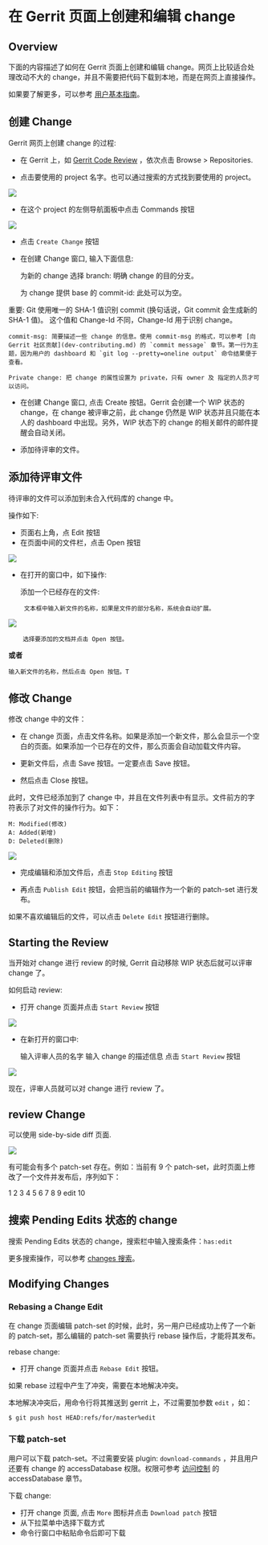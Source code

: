 # 在 Gerrit 页面上创建和编辑 change

## Overview

下面的内容描述了如何在 Gerrit 页面上创建和编辑 change。网页上比较适合处理改动不大的 change，并且不需要把代码下载到本地，而是在网页上直接操作。

如果要了解更多，可以参考 [用户基本指南](intro-user.md)。

## 创建 Change

Gerrit 网页上创建 change 的过程:

 - 在 Gerrit 上，如 [Gerrit Code Review](http://gerrit-review.googlesource.com) ，依次点击 Browse > Repositories.

 - 点击要使用的 project 名字。也可以通过搜索的方式找到要使用的 project。

![](images/inline-edit-home-page.png)

 - 在这个 project 的左侧导航面板中点击 Commands 按钮

![](images/inline-edit-create-change.png)

 - 点击 `Create Change` 按钮

 - 在创建 Change 窗口, 输入下面信息:

    为新的 change 选择 branch: 明确 change 的目的分支。

    为 change 提供 base 的 commit-id: 此处可以为空。


 重要: Git 使用唯一的 SHA-1 值识别 commit (换句话说，Git commit 会生成新的 SHA-1 值)。 这个值和 Change-Id 不同，Change-Id 用于识别 change。

    commit-msg: 简要描述一些 change 的信息。使用 commit-msg 的格式，可以参考 [向 Gerrit 社区贡献](dev-contributing.md) 的 `commit message` 章节。第一行为主题，因为用户的 dashboard 和 `git log --pretty=oneline output` 命令结果便于查看。

    Private change: 把 change 的属性设置为 private，只有 owner 及 指定的人员才可以访问。

 - 在创建 Change 窗口, 点击 Create 按钮。Gerrit 会创建一个 WIP 状态的 change，在 change 被评审之前，此 change 仍然是 WIP 状态并且只能在本人的 dashboard 中出现。另外，WIP 状态下的 change 的相关邮件的邮件提醒会自动关闭。

 - 添加待评审的文件。

## 添加待评审文件

待评审的文件可以添加到未合入代码库的 change 中。

操作如下:

 - 页面右上角，点 Edit 按钮
 - 在页面中间的文件栏，点击 Open 按钮

![](images/inline-edit-open-file.png)

 - 在打开的窗口中，如下操作:

    添加一个已经存在的文件:

        文本框中输入新文件的名称，如果是文件的部分名称，系统会自动扩展。

![](images/inline-edit-prefill-files.png)

        选择要添加的文档并点击 Open 按钮。
**或者**

    输入新文件的名称，然后点击 Open 按钮。T

## 修改 Change

修改 change 中的文件：

 - 在 change 页面，点击文件名称。如果是添加一个新文件，那么会显示一个空白的页面。如果添加一个已存在的文件，那么页面会自动加载文件内容。

 - 更新文件后，点击 Save 按钮。一定要点击 Save 按钮。

 - 然后点击 Close 按钮。

此时，文件已经添加到了 change 中，并且在文件列表中有显示。文件前方的字符表示了对文件的操作行为。如下：

    M: Modified(修改)
    A: Added(新增)
    D: Deleted(删除)

![](images/inline-edit-add-file-page.png)

 - 完成编辑和添加文件后，点击 `Stop Editing` 按钮

 - 再点击 `Publish Edit` 按钮，会把当前的编辑作为一个新的 patch-set 进行发布。

如果不喜欢编辑后的文件，可以点击 `Delete Edit` 按钮进行删除。

## Starting the Review

当开始对 change 进行 review 的时候, Gerrit 自动移除 WIP 状态后就可以评审 change 了。

如何启动 review:

 - 打开 change 页面并点击 `Start Review` 按钮

![](images/inline-edit-start-review-button.png)

 - 在新打开的窗口中:

    输入评审人员的名字
    输入 change 的描述信息
    点击 `Start Review` 按钮

![](images/inline-edit-review-message.png)

现在，评审人员就可以对 change 进行 review 了。

## review Change

可以使用 side-by-side diff 页面.

![](images/inline-edit-diff-screen.png)

有可能会有多个 patch-set 存在。例如：当前有 9 个 patch-set，此时页面上修改了一个文件并发布后，序列如下：

1 2 3 4 5 6 7 8 9 edit 10

## 搜索 Pending Edits 状态的 change

搜索 Pending Edits 状态的 change，搜索栏中输入搜索条件：`has:edit`

更多搜索操作，可以参考 [changes 搜索](user-search.md)。

## Modifying Changes

### Rebasing a Change Edit

在 change 页面编辑 patch-set 的时候，此时，另一用户已经成功上传了一个新的 patch-set，那么编辑的 patch-set 需要执行 rebase 操作后，才能将其发布。

rebase change:

 * 打开 change 页面并点击 `Rebase Edit` 按钮。

如果 rebase 过程中产生了冲突，需要在本地解决冲突。

本地解决冲突后，用命令行将其推送到 gerrit 上，不过需要加参数 `edit` ，如：

```
$ git push host HEAD:refs/for/master%edit
```

### 下载 patch-set

用户可以下载 patch-set。不过需要安装 plugin: `download-commands` ，并且用户还要有 change 的 accessDatabase 权限。权限可参考  [访问控制](access-control.md) 的 accessDatabase 章节。

下载 change:

 - 打开 change 页面, 点击 `More` 图标并点击 `Download patch` 按钮
 - 从下拉菜单中选择下载方式
 - 命令行窗口中粘贴命令后即可下载


